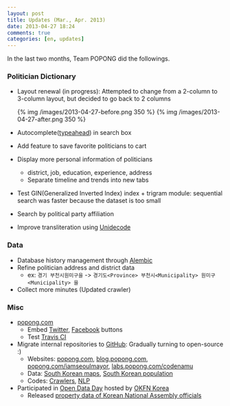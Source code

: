 ```yaml
---
layout: post
title: Updates (Mar., Apr. 2013)
date: 2013-04-27 18:24
comments: true
categories: [en, updates]
---
```


In the last two months, Team POPONG did the followings.
<!-- more -->

### Politician Dictionary

* Layout renewal (in progress): Attempted to change from a 2-column to 3-column layout, but decided to go back to 2 columns

    {% img /images/2013-04-27-before.png 350 %} {% img /images/2013-04-27-after.png 350 %}
* Autocomplete([typeahead](http://twitter.github.io/typeahead.js/)) in search box
* Add feature to save favorite politicians to cart
* Display more personal information of politicians
    * district, job, education, experience, address
    * Separate timeline and trends into new tabs
* Test GIN(Generalized Inverted Index) index + trigram module: sequential search was faster because the dataset is too small
* Search by political party affiliation
* Improve transliteration using [Unidecode](https://pypi.python.org/pypi/Unidecode)


### Data

* Database history management through [Alembic](http://pypi.python.org/pypi/alembic)
* Refine politician address and district data
    - ex: `경기 부천시원미구을` -> `경기도<Province> 부천시<Municipality> 원미구<Municipality> 을`
* Collect more minutes (Updated crawler)

### Misc
* [popong.com](http://popong.com)
    * Embed [Twitter](http://dev.twitter.com/docs/follow-button), [Facebook](http://developers.facebook.com/docs/reference/plugins/like/) buttons
    * Test [Travis CI](https://travis-ci.org/teampopong/popong.com)
* Migrate internal repositories to [GitHub](http://github.com/teampopong): Gradually turning to open-source :)
    * Websites: [popong.com](https://github.com/teampopong/popong.com), [blog.popong.com](https://github.com/teampopong/teampopong.github.com), [popong.com/iamseoulmayor](https://github.com/teampopong/iamseoulmayor), [labs.popong.com/codenamu](https://github.com/teampopong/nanow)
    * Data: [South Korean maps](https://github.com/teampopong/southkorea-maps), [South Korean population](https://github.com/teampopong/southkorea-population)
    * Codes: [Crawlers](https://github.com/teampopong/crawlers), [NLP](https://github.com/teampopong/nlp)
* Participated in [Open Data Day](http://onoffmix.com/event/12520) hosted by [OKFN Korea](http://www.facebook.com/groups/OKFNKorea/)
    * Released [property data of Korean National Assembly officials](https://github.com/teampopong/korea-assembly-officials-property)
